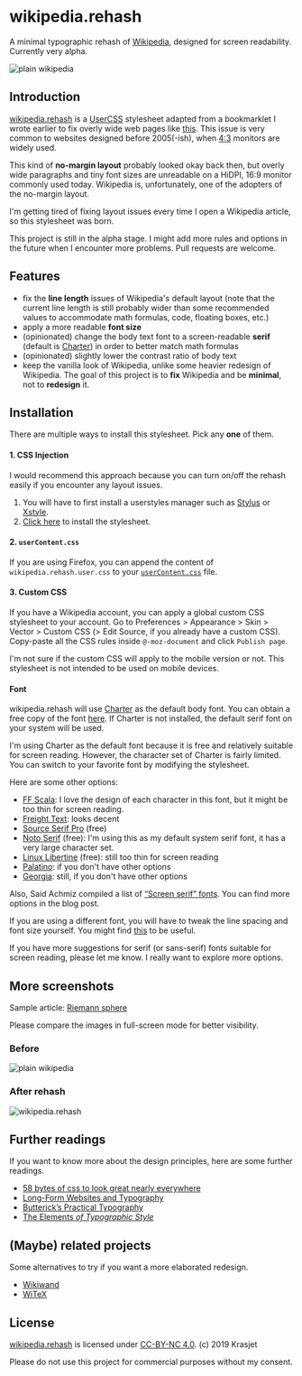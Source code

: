 # wikipedia.rehash

A minimal typographic rehash of [Wikipedia](https://www.wikipedia.org/), designed for screen readability. Currently very alpha.

![plain wikipedia](./imgs/wikipedia.png)

## Introduction

[wikipedia.rehash](https://github.com/Krasjet/wikipedia.rehash) is a [UserCSS](https://github.com/openstyles/stylus/wiki/UserCSS) stylesheet adapted from a bookmarklet I wrote earlier to fix overly wide web pages like [this](http://www.geofex.com/Article_Folders/phasers/phase.html). This issue is very common to websites designed before 2005(-ish), when [4:3](https://en.wikipedia.org/wiki/Display_aspect_ratio) monitors are widely used.

This kind of **no-margin layout** probably looked okay back then, but overly wide paragraphs and tiny font sizes are unreadable on a HiDPI, 16:9 monitor commonly used today. Wikipedia is, unfortunately, one of the adopters of the no-margin layout.

I'm getting tired of fixing layout issues every time I open a Wikipedia article, so this stylesheet was born.

This project is still in the alpha stage. I might add more rules and options in the future when I encounter more problems. Pull requests are welcome.

## Features

- fix the **line length** issues of Wikipedia's default layout (note that the current line length is still probably wider than some recommended values to accommodate math formulas, code, floating boxes, etc.)
- apply a more readable **font size**
- (opinionated) change the body text font to a screen-readable **serif** (default is [Charter](https://en.wikipedia.org/wiki/Bitstream_Charter)) in order to better match math formulas
- (opinionated) slightly lower the contrast ratio of body text
- keep the vanilla look of Wikipedia, unlike some heavier redesign of Wikipedia. The goal of this project is to **fix** Wikipedia and be **minimal**, not to **redesign** it.

## Installation

There are multiple ways to install this stylesheet. Pick any **one** of them.

#### 1. CSS Injection

I would recommend this approach because you can turn on/off the rehash easily if you encounter any layout issues.

1. You will have to first install a userstyles manager such as [Stylus](https://add0n.com/stylus.html) or [Xstyle](https://github.com/kriszyp/xstyle).
2. [Click here](https://raw.githubusercontent.com/Krasjet/wikipedia.rehash/master/wikipedia.rehash.user.css) to install the stylesheet.

#### 2. `userContent.css`

If you are using Firefox, you can append the content of `wikipedia.rehash.user.css` to your [`userContent.css`](https://www.userchrome.org/how-create-userchrome-css.html) file.

#### 3. Custom CSS

If you have a Wikipedia account, you can apply a global custom CSS stylesheet to your account. Go to Preferences > Appearance > Skin > Vector > Custom CSS (> Edit Source, if you already have a custom CSS). Copy-paste all the CSS rules inside `@-moz-document` and click `Publish page`.

I'm not sure if the custom CSS will apply to the mobile version or not. This stylesheet is not intended to be used on mobile devices.

#### Font

wikipedia.rehash will use [Charter](https://en.wikipedia.org/wiki/Bitstream_Charter) as the default body font. You can obtain a free copy of the font [here](https://practicaltypography.com/charter.html). If Charter is not installed, the default serif font on your system will be used.

I'm using Charter as the default font because it is free and relatively suitable for screen reading. However, the character set of Charter is fairly limited. You can switch to your favorite font by modifying the stylesheet.

Here are some other options:

- [FF Scala](https://www.myfonts.com/fonts/fontfont/ff-scala): I love the design of each character in this font, but it might be too thin for screen reading.
- [Freight Text](https://philsfonts.com/font-family/garagefonts/freight-text/GF060014X1/): looks decent
- [Source Serif Pro](https://adobe-fonts.github.io/source-serif-pro/) (free)
- [Noto Serif](https://www.google.com/get/noto/) (free): I'm using this as my default system serif font, it has a very large character set.
- [Linux Libertine](http://libertine-fonts.org/) (free): still too thin for screen reading
- [Palatino](https://www.myfonts.com/fonts/linotype/palatino/): if you don't have other options
- [Georgia](https://www.fonts.com/font/microsoft-corporation/georgia): still, if you don't have other options

Also, Said Achmiz compiled a list of [“Screen serif” fonts](https://blog.obormot.net/Screen-serif-fonts). You can find more options in the blog post.

If you are using a different font, you will have to tweak the line spacing and font size yourself. You might find [this](https://grtcalculator.com/) to be useful.

If you have more suggestions for serif (or sans-serif) fonts suitable for screen reading, please let me know. I really want to explore more options.

## More screenshots

Sample article: [Riemann sphere](https://en.wikipedia.org/wiki/Riemann_sphere)

Please compare the images in full-screen mode for better visibility.

### Before

![plain wikipedia](./imgs/original.png)

### After rehash

![wikipedia.rehash](./imgs/rehash.png)

## Further readings

If you want to know more about the design principles, here are some further readings.

- [58 bytes of css to look great nearly everywhere](https://jrl.ninja/etc/1/)
- [Long-Form Websites and Typography](https://lawler.io/scrivings/long-form-websites-and-typography/)
- [Butterick’s Practical Typography](https://practicaltypography.com)
- [The Elements *of Typographic Style*](https://www.amazon.com/dp/0881792128/)

## (Maybe) related projects

Some alternatives to try if you want a more elaborated redesign.

- [Wikiwand](http://www.wikiwand.com/)
- [WiTeX](https://github.com/AndrewBelt/WiTeX)

## License

[wikipedia.rehash](https://github.com/Krasjet/wikipedia.rehash) is licensed under [CC-BY-NC 4.0](https://creativecommons.org/licenses/by-nc/4.0/). (c) 2019 Krasjet

Please do not use this project for commercial purposes without my consent.
